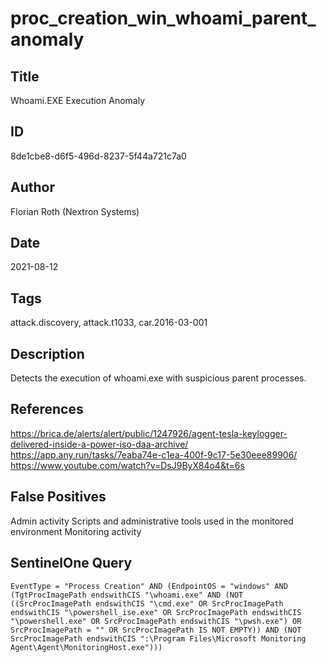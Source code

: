 # proc_creation_win_whoami_parent_anomaly

## Title
Whoami.EXE Execution Anomaly

## ID
8de1cbe8-d6f5-496d-8237-5f44a721c7a0

## Author
Florian Roth (Nextron Systems)

## Date
2021-08-12

## Tags
attack.discovery, attack.t1033, car.2016-03-001

## Description
Detects the execution of whoami.exe with suspicious parent processes.

## References
https://brica.de/alerts/alert/public/1247926/agent-tesla-keylogger-delivered-inside-a-power-iso-daa-archive/
https://app.any.run/tasks/7eaba74e-c1ea-400f-9c17-5e30eee89906/
https://www.youtube.com/watch?v=DsJ9ByX84o4&t=6s

## False Positives
Admin activity
Scripts and administrative tools used in the monitored environment
Monitoring activity

## SentinelOne Query
```
EventType = "Process Creation" AND (EndpointOS = "windows" AND (TgtProcImagePath endswithCIS "\whoami.exe" AND (NOT ((SrcProcImagePath endswithCIS "\cmd.exe" OR SrcProcImagePath endswithCIS "\powershell_ise.exe" OR SrcProcImagePath endswithCIS "\powershell.exe" OR SrcProcImagePath endswithCIS "\pwsh.exe") OR SrcProcImagePath = "" OR SrcProcImagePath IS NOT EMPTY)) AND (NOT SrcProcImagePath endswithCIS ":\Program Files\Microsoft Monitoring Agent\Agent\MonitoringHost.exe")))

```